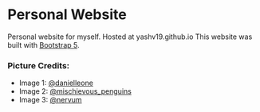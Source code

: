 # Personal Website
Personal website for myself. Hosted at yashv19.github.io
This website was built with [Bootstrap 5](https://getbootstrap.com/).

### Picture Credits:
- Image 1: [@danielleone](https://unsplash.com/@danielleone)
- Image 2: [@mischievous_penguins](https://unsplash.com/@mischievous_penguins)
- Image 3: [@nervum](https://unsplash.com/@nervum)
  